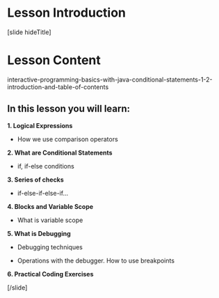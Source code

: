 # Lesson Introduction
[slide hideTitle]

# Lesson Content

interactive-programming-basics-with-java-conditional-statements-1-2-introduction-and-table-of-contents

## In this lesson you will learn:

**1. Logical Expressions**

- How we use comparison operators

**2. What are Conditional Statements**

- if, if-else conditions

**3. Series of checks**

- if-else-if-else-if...

**4. Blocks and Variable Scope**

- What is variable scope

**5. What is Debugging**

- Debugging techniques

- Operations with the debugger. How to use breakpoints


**6. Practical Coding Exercises**




[/slide]